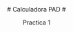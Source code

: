<div dir = rtl>

<div align = "center">
# Calculadora PAD #

Practica 1

</div>

<div align = "center">
